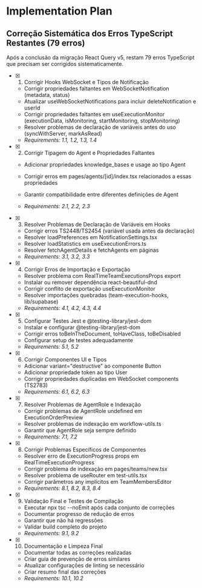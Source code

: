 # Implementation Plan

## Correção Sistemática dos Erros TypeScript Restantes (79 erros)

Após a conclusão da migração React Query v5, restam 79 erros TypeScript que precisam ser corrigidos sistematicamente.

- [x] 1. Corrigir Hooks WebSocket e Tipos de Notificação


  - Corrigir propriedades faltantes em WebSocketNotification (metadata, status)
  - Atualizar useWebSocketNotifications para incluir deleteNotification e userId
  - Corrigir propriedades faltantes em useExecutionMonitor (executionData, isMonitoring, startMonitoring, stopMonitoring)
  - Resolver problemas de declaração de variáveis antes do uso (syncWithServer, markAsRead)
  - _Requirements: 1.1, 1.2, 1.3, 1.4_



- [x] 2. Corrigir Tipagem do Agent e Propriedades Faltantes


  - Adicionar propriedades knowledge_bases e usage ao tipo Agent
  - Corrigir erros em pages/agents/[id]/index.tsx relacionados a essas propriedades


  - Garantir compatibilidade entre diferentes definições de Agent
  - _Requirements: 2.1, 2.2, 2.3_


- [x] 3. Resolver Problemas de Declaração de Variáveis em Hooks

  - Corrigir erros TS2448/TS2454 (variável usada antes da declaração)
  - Resolver loadPreferences em NotificationSettings.tsx
  - Resolver loadStatistics em useExecutionErrors.ts
  - Resolver fetchAgentDetails e fetchAgents em páginas
  - _Requirements: 3.1, 3.2, 3.3_

- [x] 4. Corrigir Erros de Importação e Exportação


  - Resolver problema com RealTimeTeamExecutionsProps export
  - Instalar ou remover dependência react-beautiful-dnd
  - Corrigir conflito de exportação useExecutionMonitor
  - Resolver importações quebradas (team-execution-hooks, lib/supabase)
  - _Requirements: 4.1, 4.2, 4.3, 4.4_

- [x] 5. Configurar Testes Jest e @testing-library/jest-dom



  - Instalar e configurar @testing-library/jest-dom
  - Corrigir erros toBeInTheDocument, toHaveClass, toBeDisabled
  - Configurar setup de testes adequadamente
  - _Requirements: 5.1, 5.2_

- [x] 6. Corrigir Componentes UI e Tipos


  - Adicionar variant="destructive" ao componente Button
  - Adicionar propriedade token ao tipo User
  - Corrigir propriedades duplicadas em WebSocket components (TS2783)
  - _Requirements: 6.1, 6.2, 6.3_

- [x] 7. Resolver Problemas de AgentRole e Indexação


  - Corrigir problemas de AgentRole undefined em ExecutionOrderPreview
  - Resolver problemas de indexação em workflow-utils.ts
  - Garantir que AgentRole seja sempre definido
  - _Requirements: 7.1, 7.2_

- [x] 8. Corrigir Problemas Específicos de Componentes


  - Resolver erro de ExecutionProgress props em RealTimeExecutionProgress
  - Corrigir problema de indexação em pages/teams/new.tsx
  - Resolver problema de useRouter em test-utils.tsx
  - Corrigir parâmetros any implícitos em TeamMembersEditor
  - _Requirements: 8.1, 8.2, 8.3, 8.4_

- [x] 9. Validação Final e Testes de Compilação


  - Executar npx tsc --noEmit após cada conjunto de correções
  - Documentar progresso de redução de erros
  - Garantir que não há regressões
  - Validar build completo do projeto
  - _Requirements: 9.1, 9.2_

- [x] 10. Documentação e Limpeza Final


  - Documentar todas as correções realizadas
  - Criar guia de prevenção de erros similares
  - Atualizar configurações de linting se necessário
  - Criar resumo final das correções
  - _Requirements: 10.1, 10.2_